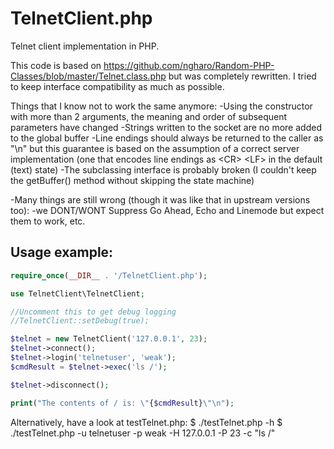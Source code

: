 TelnetClient.php
================

Telnet client implementation in PHP.

This code is based on https://github.com/ngharo/Random-PHP-Classes/blob/master/Telnet.class.php
but was completely rewritten. I tried to keep interface compatibility as much as possible.

Things that I know not to work the same anymore:
-Using the constructor with more than 2 arguments, the meaning and order of subsequent parameters have changed
-Strings written to the socket are no more added to the global buffer
-Line endings should always be returned to the caller as "\n" but this guarantee is based on the assumption of a correct server implementation (one that encodes line endings as \<CR\> \<LF\> in the default (text) state)
-The subclassing interface is probably broken (I couldn't keep the getBuffer() method without skipping the state machine)

-Many things are still wrong (though it was like that in upstream versions too):
	-we DONT/WONT Suppress Go Ahead, Echo and Linemode but expect them to work, etc.

Usage example:
---
```php
require_once(__DIR__ . '/TelnetClient.php');

use TelnetClient\TelnetClient;

//Uncomment this to get debug logging
//TelnetClient::setDebug(true);

$telnet = new TelnetClient('127.0.0.1', 23);
$telnet->connect();
$telnet->login('telnetuser', 'weak');
$cmdResult = $telnet->exec('ls /');

$telnet->disconnect();

print("The contents of / is: \"{$cmdResult}\"\n");
```

Alternatively, have a look at testTelnet.php:
$ ./testTelnet.php -h
$ ./testTelnet.php -u telnetuser -p weak -H 127.0.0.1 -P 23 -c "ls /"
